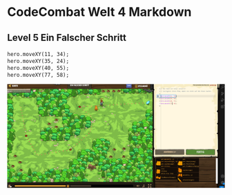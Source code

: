 # CodeCombat Welt 4 Markdown
## Level 5 Ein Falscher Schritt
```
hero.moveXY(11, 34);
hero.moveXY(35, 24);
hero.moveXY(40, 55);
hero.moveXY(77, 58);
```
![alt text](image-87.png)